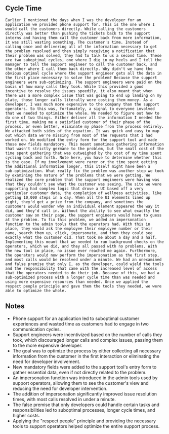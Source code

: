 ## Cycle Time
```
Earlier I mentioned the days when I was the developer for an application we provided phone support for. This is the one where I would call the customers directly. While calling the customers directly was better than pushing the tickets back to the support interns and having them call the customer back from more information, it was still wasting something. The customer's time. Instead of calling once and delivering all of the information necessary to get the problem resolved and then simply receiving a notification that their problem was solved, they had to talk to us a second time. These are two suboptimal cycles, one where I dig in my heels and I tell the manager to tell the support engineer to call the customer back, and the other where I call them back directly. Why didn't we have the obvious optimal cycle where the support engineer gets all the data in the first place necessary to solve the problem? Because the support engineers were sub‑optimizing. The support engineers were paid on the basis of how many calls they took. While this provided a good incentive to resolve the issues speedily, it also meant that when there was a more complex issue that was going to end up landing on my plate, those longer calls literally were costing them money. As a developer, I was much more expensive to the company than the support operators. So this was, fortunately, a signal to everyone involved that we needed to optimize the whole. We needed to figure out how to do one of two things. Either deliver all the information I needed the first time, making me a satisfied customer of their phase of the process, or even better, eliminate my phase from the process entirely. We attacked both sides of the equation. It was quick and easy to map out which data we're missing from most of the requests that I had worked on. We modified the entry form for the support tool and made those new fields mandatory. This meant sometimes gathering information that wasn't strictly germane to the problem, but the small cost of the time spent gathering that was outweighed by the cost of my time spent cycling back and forth. Note here, you have to determine whether this is the case. If my involvement were rarer or the time spent getting the additional information longer, this itself might have been a sub‑optimization. What really fix the problem was another step we took by examining the nature of the problems that we were getting. We realized the core problem that the support engineers were having was that they couldn't see what the customer was seeing. The site we were supporting had complex logic that drove a UI based off a very particular customer data, the completion of wellness activities, like getting 10,000 steps in a day. When all the UI elements lined up right, they'd get a prize from the company, and sometimes the customers would wonder why an individual element appeared the way it did, and they'd call in. Without the ability to see what exactly the customer saw on their page, the support engineers would have to guess at the problem. To fix this problem, we added an impersonation function to the admin tools that the operators had. With this in place, they would ask the employee their employee number or their name, search them up, click, impersonate, and then they could see exactly what the customer did. That took me about a day and a half. Implementing this meant that we needed to run background checks on the operators, which we did, and they all passed with no problems. With the new tool in place, no issue ever reached me again. Furthermore, the operators would now perform the impersonation as the first step, and most calls would be resolved under a minute. We had an unexamined and false premise that only I, as the developer, could wield the tools and the responsibility that came with the increased level of access that the operators needed to do their job. Because of this, we had a sub‑optimized process with a longer cycle time than was needed and using more expensive resources than needed. Once we applied the respect people principle and gave them the tools they needed, we were able to optimize the whole.
```

## Notes
- Phone support for an application led to suboptimal customer experiences and wasted time as customers had to engage in two communication cycles.
- Support engineers were incentivized based on the number of calls they took, which discouraged longer calls and complex issues, passing them to the more expensive developer.
- The goal was to optimize the process by either collecting all necessary information from the customer in the first interaction or eliminating the need for developer involvement.
- New mandatory fields were added to the support tool's entry form to gather essential data, even if not directly related to the problem.
- An impersonation function was introduced in the admin tools used by support operators, allowing them to see the customer's view and reducing the need for developer intervention.
- The addition of impersonation significantly improved issue resolution times, with most calls resolved in under a minute.
- The false premise that only developers could handle certain tasks and responsibilities led to suboptimal processes, longer cycle times, and higher costs.
- Applying the "respect people" principle and providing the necessary tools to support operators helped optimize the entire support process.